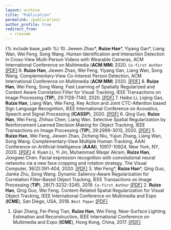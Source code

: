 ```yaml
---
layout: archive
title: "Publication"
permalink: /publication/
author_profile: true
redirect_from:
  - /resume
---
```


{% include base_path %}
10. Jiewen Zhao*, **Ruize Han**\*, Yiyang Gan\*, Liang Wan, Wei Feng, Song Wang. Human Identification and Interaction Detection in Cross-View Multi-Person Videos with Wearable Cameras, ACM International Conference on Multimedia (**ACM MM**) 2020. `Co-first Author` [[PDF]](http://ruizehan.github.io/files/20-MM-CVID.pdf)
9. **Ruize Han**, Jiewen Zhao, Wei Feng, Yiyang Gan, Liang Wan, Song Wang. Complementary-View Co-Interest Person Detection,  ACM International Conference on Multimedia (**ACM MM**) 2020. [[PDF]](http://ruizehan.github.io/files/20-MM-CIP.pdf)
8. **Ruize Han**, Wei Feng, Song Wang. Fast Learning of Spatially Regularized and Content Aware Correlation Filter for Visual Tracking, IEEE Transactions on Image Processing (**TIP**), 29:7128-7140, 2020. [[PDF]](http://ruizehan.github.io/files/20-TIP_WSCF.pdf)
7. Haibo Li, Liqing Gao, **Ruize Han**, Liang Wan, Wei Feng. Key Action and Joint CTC-Attention based Sign Language Recognition, IEEE International Conference on Acoustics, Speech and Signal Processing (**ICASSP**), 2020. [[PDF]](http://ruizehan.github.io/files/20-ICASSP.pdf) 
6. Qing Guo, **Ruize Han**, Wei Feng, Zhihao Chen, Liang Wan. Selective Spatial Regularization by Reinforcement Learned Decision Making for Object Tracking, IEEE Transactions on Image Processing (**TIP**), 29:2999-3013, 2020. [[PDF]](http://ruizehan.github.io/files/20-TIP_SSR.pdf)
5. **Ruize Han**, Wei Feng, Jiewen Zhao, Zicheng Niu, Yujun Zhang, Liang Wan, Song Wang. Complementary-View Multiple Human Tracking, AAAI Conference on Artificial Intelligence (**AAAI**), 10917-10924, New York, NY, 2020. [[PDF]](http://ruizehan.github.io/files/20-AAAI_CVMHT.pdf)
4. Kuan Li, Yi Jin, Muhammad Waqar Akram, **Ruize Han**, Jiongwei Chen. Facial expression recognition with convolutional neural networks via a new face cropping and rotation strategy. The Visual Computer, 36(2):391-404, 2020. [[PDF]](http://ruizehan.github.io/files/19-VisCom.pdf)
3. Wei Feng*, **Ruize Han**\*, Qing Guo, Jianke Zhu, Song Wang. Dynamic Saliency-Aware Regularization for Correlation Filter-Based Object Tracking, IEEE Transactions on Image Processing (**TIP**), 28(7):3232-3245, 2019. `Co-first Author` [[PDF]](http://ruizehan.github.io/files/19_TIP_DSAR.pdf)
2. **Ruize Han**, Qing Guo, Wei Feng. Content-Related Spatial Regularization for Visual Object Tracking, IEEE International Conference on Multimedia and Expo (**ICME**), San Diego, USA, 2018. `Best Paper` [[PDF]](http://ruizehan.github.io/files/18-ICME_CRSR.pdf)
1. Qian Zhang, Fei-Peng Tian, **Ruize Han**, Wei Feng. Near-Surface Lighting Estimation and Reconstruction, IEEE International Conference on Multimedia and Expo (**ICME**), Hong Kong, China, 2017. [[PDF]](http://ruizehan.github.io/files/17-ICME_NSR.pdf)




